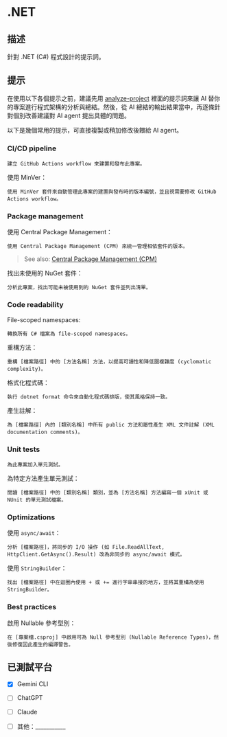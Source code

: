 # .NET

## 描述

針對 .NET (C#) 程式設計的提示詞。

## 提示

在使用以下各個提示之前，建議先用 [analyze-project](analyze-project.zh-TW.md) 裡面的提示詞來讓 AI 替你的專案進行程式架構的分析與總結。然後，從 AI 總結的輸出結果當中，再逐條針對個別改善建議對 AI agent 提出具體的問題。

以下是幾個常用的提示，可直接複製或稍加修改後餵給 AI agent。

### CI/CD pipeline

```text
建立 GitHub Actions workflow 來建置和發布此專案。
```

使用 MinVer：

```text
使用 MinVer 套件來自動管理此專案的建置與發布時的版本編號，並且視需要修改 GitHub Actions workflow。
```

### Package management

使用 Central Package Management：

```text
使用 Central Package Management (CPM) 來統一管理相依套件的版本。
```

> See also: [Central Package Management (CPM)](https://learn.microsoft.com/en-us/nuget/consume-packages/central-package-management)

找出未使用的 NuGet 套件：

```text
分析此專案，找出可能未被使用到的 NuGet 套件並列出清單。
```

### Code readability

File-scoped namespaces:

```text
轉換所有 C# 檔案為 file-scoped namespaces。
```

重構方法：

```text
重構 [檔案路徑] 中的 [方法名稱] 方法，以提高可讀性和降低圈複雜度 (cyclomatic complexity)。
```

格式化程式碼：

```text
執行 dotnet format 命令來自動化程式碼排版，使其風格保持一致。
```

產生註解：

```text
為 [檔案路徑] 內的 [類別名稱] 中所有 public 方法和屬性產生 XML 文件註解 (XML documentation comments)。
```

### Unit tests

```text
為此專案加入單元測試。
```

為特定方法產生單元測試：

```text
閱讀 [檔案路徑] 中的 [類別名稱] 類別，並為 [方法名稱] 方法編寫一個 xUnit 或 NUnit 的單元測試檔案。
```

### Optimizations

使用 `async/await`：

```text
分析 [檔案路徑]，將同步的 I/O 操作 (如 File.ReadAllText, HttpClient.GetAsync().Result) 改為非同步的 async/await 模式。
```

使用 `StringBuilder`：

```text
找出 [檔案路徑] 中在迴圈內使用 + 或 += 進行字串串接的地方，並將其重構為使用 StringBuilder。
```

### Best practices

啟用 Nullable 參考型別：

```text
在 [專案檔.csproj] 中啟用可為 Null 參考型別 (Nullable Reference Types)，然後修復因此產生的編譯警告。
```

## 已測試平台

- [X] Gemini CLI
- [ ] ChatGPT
- [ ] Claude
- [ ] 其他：___________

